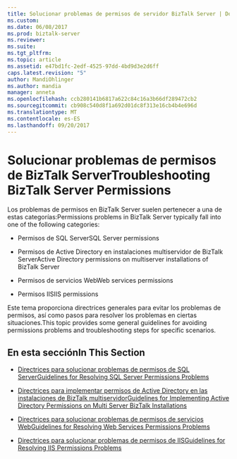```yaml
---
title: Solucionar problemas de permisos de servidor BizTalk Server | Documentos de Microsoft
ms.custom: 
ms.date: 06/08/2017
ms.prod: biztalk-server
ms.reviewer: 
ms.suite: 
ms.tgt_pltfrm: 
ms.topic: article
ms.assetid: e47bd1fc-2edf-4525-97dd-4bd9d3e2d6ff
caps.latest.revision: "5"
author: MandiOhlinger
ms.author: mandia
manager: anneta
ms.openlocfilehash: ccb280141b6817a622c84c16a3b66df289472cb2
ms.sourcegitcommit: cb908c540d8f1a692d01dc8f313e16cb4b4e696d
ms.translationtype: MT
ms.contentlocale: es-ES
ms.lasthandoff: 09/20/2017
---
```

# <a name="troubleshooting-biztalk-server-permissions"></a><span data-ttu-id="6b886-102">Solucionar problemas de permisos de BizTalk Server</span><span class="sxs-lookup"><span data-stu-id="6b886-102">Troubleshooting BizTalk Server Permissions</span></span>
<span data-ttu-id="6b886-103">Los problemas de permisos en BizTalk Server suelen pertenecer a una de estas categorías:</span><span class="sxs-lookup"><span data-stu-id="6b886-103">Permissions problems in BizTalk Server typically fall into one of the following categories:</span></span>  
  
-   <span data-ttu-id="6b886-104">Permisos de SQL Server</span><span class="sxs-lookup"><span data-stu-id="6b886-104">SQL Server permissions</span></span>  
  
-   <span data-ttu-id="6b886-105">Permisos de Active Directory en instalaciones multiservidor de BizTalk Server</span><span class="sxs-lookup"><span data-stu-id="6b886-105">Active Directory permissions on multiserver installations of BizTalk Server</span></span>  
  
-   <span data-ttu-id="6b886-106">Permisos de servicios Web</span><span class="sxs-lookup"><span data-stu-id="6b886-106">Web services permissions</span></span>  
  
-   <span data-ttu-id="6b886-107">Permisos IIS</span><span class="sxs-lookup"><span data-stu-id="6b886-107">IIS permissions</span></span>  
  
 <span data-ttu-id="6b886-108">Este tema proporciona directrices generales para evitar los problemas de permisos, así como pasos para resolver los problemas en ciertas situaciones.</span><span class="sxs-lookup"><span data-stu-id="6b886-108">This topic provides some general guidelines for avoiding permissions problems and troubleshooting steps for specific scenarios.</span></span>  
  
## <a name="in-this-section"></a><span data-ttu-id="6b886-109">En esta sección</span><span class="sxs-lookup"><span data-stu-id="6b886-109">In This Section</span></span>  
  
-   [<span data-ttu-id="6b886-110">Directrices para solucionar problemas de permisos de SQL Server</span><span class="sxs-lookup"><span data-stu-id="6b886-110">Guidelines for Resolving SQL Server Permissions Problems</span></span>](../core/guidelines-for-resolving-sql-server-permissions-problems.md)  
  
-   [<span data-ttu-id="6b886-111">Directrices para implementar permisos de Active Directory en las instalaciones de BizTalk multiservidor</span><span class="sxs-lookup"><span data-stu-id="6b886-111">Guidelines for Implementing Active Directory Permissions on Multi Server BizTalk Installations</span></span>](../core/implement-active-directory-permissions-on-multi-server-biztalk-installations.md)  
  
-   [<span data-ttu-id="6b886-112">Directrices para solucionar problemas de permisos de servicios Web</span><span class="sxs-lookup"><span data-stu-id="6b886-112">Guidelines for Resolving Web Services Permissions Problems</span></span>](../core/guidelines-for-resolving-web-services-permissions-problems.md)  
  
-   [<span data-ttu-id="6b886-113">Directrices para solucionar problemas de permisos de IIS</span><span class="sxs-lookup"><span data-stu-id="6b886-113">Guidelines for Resolving IIS Permissions Problems</span></span>](../core/guidelines-for-resolving-iis-permissions-problems.md)